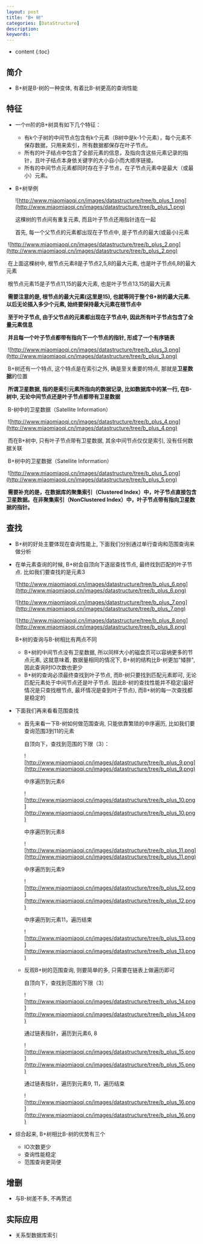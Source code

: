 ```yaml
---
layout: post
title: "B+ 树"
categories: [DataStructure]
description:
keywords:
---
```


* content
{:toc} 

## 简介

* B+树是B-树的一种变体, 有着比B-树更高的查询性能

## 特征

* 一个m阶的B+树具有如下几个特征：

    * 有k个子树的中间节点包含有k个元素（B树中是k-1个元素），每个元素不保存数据，只用来索引，所有数据都保存在叶子节点。
    * 所有的叶子结点中包含了全部元素的信息，及指向含这些元素记录的指针，且叶子结点本身依关键字的大小自小而大顺序链接。
    * 所有的中间节点元素都同时存在于子节点，在子节点元素中是最大（或最小）元素。

* B+树举例

	![http://www.miaomiaoqi.cn/images/datastructure/tree/b_plus_1.png](http://www.miaomiaoqi.cn/images/datastructure/tree/b_plus_1.png)

	这棵树的节点间有重复元素, 而且叶子节点还用指针连在一起

	首先, 每一个父节点的元素都出现在子节点中, 是子节点的最大(或最小)元素

​	![http://www.miaomiaoqi.cn/images/datastructure/tree/b_plus_2.png](http://www.miaomiaoqi.cn/images/datastructure/tree/b_plus_2.png)

​	在上面这棵树中, 根节点元素8是子节点2,5,8的最大元素, 也是叶子节点6,8的最大元素

​	根节点元素15是子节点11,15的最大元素, 也是叶子节点13,15的最大元素

​	**需要注意的是, 根节点的最大元素(这里是15), 也就等同于整个B+树的最大元素. 以后无论插入多少个元素, 始终要保持最大元素在根节点中**

​	**至于叶子节点, 由于父节点的元素都出现在子节点中, 因此所有叶子节点包含了全量元素信息**

​	**并且每一个叶子节点都带有指向下一个节点的指针, 形成了一个有序链表**

​	![http://www.miaomiaoqi.cn/images/datastructure/tree/b_plus_3.png](http://www.miaomiaoqi.cn/images/datastructure/tree/b_plus_3.png)

​	B+树还有一个特点, 这个特点是在索引之外, 确是至关重要的特点, 那就是**卫星数据**的位置

​	**所谓卫星数据, 指的是索引元素所指向的数据记录, 比如数据库中的某一行, 在B-树中, 无论中间节点还是叶子节点都带有卫星数据**

​	B-树中的卫星数据（Satellite Information）

​	![http://www.miaomiaoqi.cn/images/datastructure/tree/b_plus_4.png](http://www.miaomiaoqi.cn/images/datastructure/tree/b_plus_4.png)

​	而在B+树中, 只有叶子节点带有卫星数据, 其余中间节点仅仅是索引, 没有任何数据关联

​	B+树中的卫星数据（Satellite Information）

​	![http://www.miaomiaoqi.cn/images/datastructure/tree/b_plus_5.png](http://www.miaomiaoqi.cn/images/datastructure/tree/b_plus_5.png)

​	**需要补充的是，在数据库的聚集索引（Clustered Index）中，叶子节点直接包含卫星数据。在非聚集索引（NonClustered Index）中，叶子节点带有指向卫星数据的指针。**

## 查找

* B+树的好处主要体现在查询性能上, 下面我们分别通过单行查询和范围查询来做分析

* 在单元素查询的时候, B+树会自顶向下逐层查找节点, 最终找到匹配的叶子节点. 比如我们要查找的是元素3

	![http://www.miaomiaoqi.cn/images/datastructure/tree/b_plus_6.png](http://www.miaomiaoqi.cn/images/datastructure/tree/b_plus_6.png)

	![http://www.miaomiaoqi.cn/images/datastructure/tree/b_plus_7.png](http://www.miaomiaoqi.cn/images/datastructure/tree/b_plus_7.png)

	![http://www.miaomiaoqi.cn/images/datastructure/tree/b_plus_8.png](http://www.miaomiaoqi.cn/images/datastructure/tree/b_plus_8.png)

	B+树的查询与B-树相比有两点不同

	* B+树的中间节点没有卫星数据, 所以同样大小的磁盘页可以容纳更多的节点元素, 这就意味着, 数据量相同的情况下, B+树的结构比B-树更加"矮胖", 因此查询时IO次数也更少
	* B+树的查询必须最终查找到叶子节点, 而B-树只要找到匹配元素即可, 无论匹配元素处于中间节点还是叶子节点. 因此B-树的查找性能并不稳定(最好情况是只查找根节点, 最坏情况是查到叶子节点), 而B+树的每一次查找都是稳定的

* 下面我们再来看看范围查找

	* 首先来看一下B-树如何做范围查询, 只能依靠繁琐的中序遍历, 比如我们要查询范围3到11的元素

		自顶向下，查找到范围的下限（3）：

		![http://www.miaomiaoqi.cn/images/datastructure/tree/b_plus_9.png](http://www.miaomiaoqi.cn/images/datastructure/tree/b_plus_9.png)

		中序遍历到元素6

		![http://www.miaomiaoqi.cn/images/datastructure/tree/b_plus_10.png](http://www.miaomiaoqi.cn/images/datastructure/tree/b_plus_10.png)

		中序遍历到元素8

		![http://www.miaomiaoqi.cn/images/datastructure/tree/b_plus_11.png](http://www.miaomiaoqi.cn/images/datastructure/tree/b_plus_11.png)

		中序遍历到元素9

		![http://www.miaomiaoqi.cn/images/datastructure/tree/b_plus_12.png](http://www.miaomiaoqi.cn/images/datastructure/tree/b_plus_12.png)

		中序遍历到元素11，遍历结束

		![http://www.miaomiaoqi.cn/images/datastructure/tree/b_plus_13.png](http://www.miaomiaoqi.cn/images/datastructure/tree/b_plus_13.png)

	* 反观B+树的范围查询, 则要简单的多, 只需要在链表上做遍历即可

		自顶向下，查找到范围的下限（3）

		![http://www.miaomiaoqi.cn/images/datastructure/tree/b_plus_14.png](http://www.miaomiaoqi.cn/images/datastructure/tree/b_plus_14.png)

		通过链表指针，遍历到元素6, 8

		![http://www.miaomiaoqi.cn/images/datastructure/tree/b_plus_15.png](http://www.miaomiaoqi.cn/images/datastructure/tree/b_plus_15.png)

		通过链表指针，遍历到元素9, 11，遍历结束

		![http://www.miaomiaoqi.cn/images/datastructure/tree/b_plus_16.png](http://www.miaomiaoqi.cn/images/datastructure/tree/b_plus_16.png)

* 综合起来, B+树相比B-树的优势有三个

	* IO次数更少
	* 查询性能稳定
	* 范围查询更简便

## 增删

* 与B-树差不多, 不再赘述



## 实际应用

* 关系型数据库索引




​    

